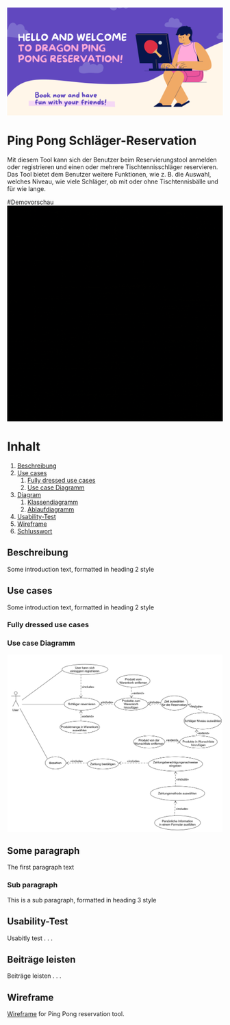 ![image info](./pingPong_banner.png)

# Ping Pong Schläger-Reservation

Mit diesem Tool kann sich der Benutzer beim Reservierungstool anmelden oder registrieren und einen oder mehrere Tischtennisschläger reservieren. Das Tool bietet dem Benutzer weitere Funktionen, wie z. B. die Auswahl, welches Niveau, wie viele Schläger, ob mit oder ohne Tischtennisbälle und für wie lange.

#Demovorschau
![Alt Text](./dragon_ping_pong.gif)


# Inhalt
1. [Beschreibung](#beschreibung)
2. [Use cases](#usecase)
   1. [Fully dressed use cases](#fullyDressedUsecases)
   2. [Use case Diagramm](#useCaseDiagramm)
3. [Diagram](#Diagram)
    1. [Klassendiagramm](#klassendiagramm)
    2. [Ablaufdiagramm](#ablaufdiagramm)
4. [Usability-Test](#usability-test)
5. [Wireframe](#wireframe)
6. [Schlusswort](#schlusswort)

## Beschreibung <a name="beschreibung"></a>
Some introduction text, formatted in heading 2 style

## Use cases <a name="usecase"></a>
Some introduction text, formatted in heading 2 style

### Fully dressed use cases <a name="fullyDressedUsecases"></a>

### Use case Diagramm <a name="useCaseDiagramm"></a>
![UseCaseDiagramm](./UseCaseDiagramm.png "Use Case Diagramm")

## Some paragraph <a name="paragraph1"></a>
The first paragraph text

### Sub paragraph <a name="subparagraph1"></a>
This is a sub paragraph, formatted in heading 3 style

## Usability-Test <a name="usability-test"></a>
Usabitly test . . .

## Beiträge leisten <a name="beiträge"></a>
Beiträge leisten . . .

## Wireframe
[Wireframe](https://pip.pypa.io/en/stable/) for Ping Pong reservation tool.



